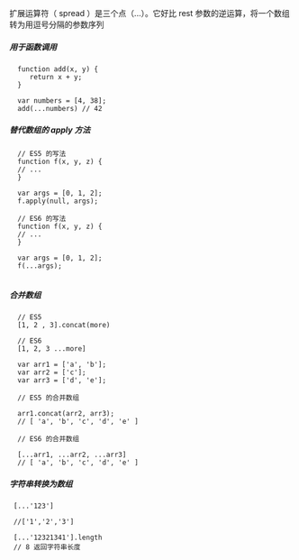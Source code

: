 
扩展运算符（ spread ）是三个点（...）。它好比 rest 参数的逆运算，将一个数组转为用逗号分隔的参数序列


##### 用于函数调用

```
  function add(x, y) {  
     return x + y;  
  }  
  
  var numbers = [4, 38];  
  add(...numbers) // 42  

```


#####  替代数组的 apply 方法

```
  // ES5 的写法  
  function f(x, y, z) {  
  // ...  
  }  
  
  var args = [0, 1, 2];  
  f.apply(null, args);  
  
  // ES6 的写法  
  function f(x, y, z) {  
  // ...  
  }  
  
  var args = [0, 1, 2];  
  f(...args);  
  
```

##### 合并数组

```
  // ES5  
  [1, 2 , 3].concat(more)  
  
  // ES6  
  [1, 2, 3 ...more]  
  
  var arr1 = ['a', 'b'];  
  var arr2 = ['c'];  
  var arr3 = ['d', 'e'];  
  
  // ES5 的合并数组  
  
  arr1.concat(arr2, arr3);  
  // [ 'a', 'b', 'c', 'd', 'e' ]
  
  // ES6 的合并数组  
  
  [...arr1, ...arr2, ...arr3]  
  // [ 'a', 'b', 'c', 'd', 'e' ]  

```

##### 字符串转换为数组

```
 [...'123']
 
 //['1','2','3']
 
 [...'12321341'].length 
 // 8 返回字符串长度
 
```
